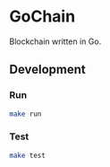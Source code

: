 # GoChain

Blockchain written in Go.

## Development

### Run

```sh
make run
```

### Test

```sh
make test
```
